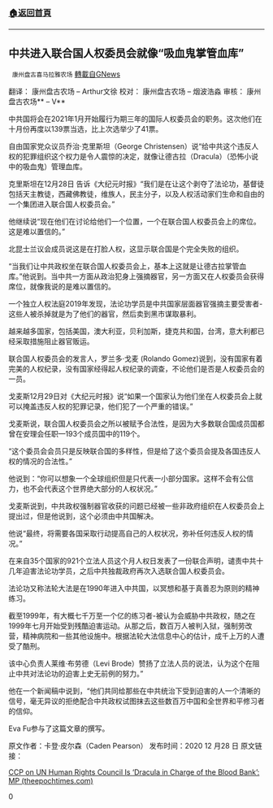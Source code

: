 ###  [:house:返回首頁](https://github.com/ourhimalayas/txt)
---

## 中共进入联合国人权委员会就像“吸血鬼掌管血库”
` 康州盘古喜马拉雅农场` [轉載自GNews](https://gnews.org/zh-hans/697165/)

翻译： 康州盘古农场 – Arthur文徐
校对： 康州盘古农场 – 烟波浩淼
审核： 康州盘古农场** – V**

中共国将会在2021年1月开始履行为期三年的国际人权委员会的职务。这次他们在十月份再度以139票当选，比上次选举少了41票。

自由国家党众议员乔治·克里斯坦（George Christensen）说“给中共这个违反人权的犯罪组织这个权力是令人震惊的决定，就像让德古拉（Dracula）（恐怖小说中的吸血鬼）管理血库。

克里斯坦在12月28日 告诉《大纪元时报》“我们是在让这个剥夺了法论功，基督徒包括天主教徒，西藏佛教徒，维族人，民主分子，以及人权活动家们生命和自由的一个集团进入联合国人权委员会。”

他继续说“现在他们在讨论给他们一个位置，一个在联合国人权委员会上的席位。这是难以置信的。”

北昆士兰议会成员说这是在打脸人权，这显示联合国是个完全失败的组织。

“当我们让中共政权坐在联合国人权委员会上，基本上这就是让德古拉掌管血库。”他说到。当中共一方面从政治犯身上强摘器官，另一方面又在人权委员会获得席位，就像我说的是难以置信的。

一个独立人权法庭2019年发现，法论功学员是中共国家层面器官强摘主要受害者-这些人被杀掉就是为了他们的器官，然后卖到黑市谋取暴利。

越来越多国家，包括美国，澳大利亚，贝利加斯，捷克共和国，台湾，意大利都已经采取措施阻止器官贩运。

联合国人权委员会的发言人，罗兰多·戈麦 (Rolando Gomez)说到，没有国家有着完美的人权纪录，没有国家经得起人权纪录的调查，不论他们是否是人权委员会的一员。

戈麦斯12月29日对《大纪元时报》说“如果一个国家认为他们坐在人权委员会上就可以掩盖违反人权的犯罪记录，他们犯了一个严重的错误。”

戈麦斯说，联合国人权委员会之所以被赋予合法性，是因为大多数联合国成员国都曾在安理会任职—193个成员国中的119个。

“这个委员会会员只是反映联合国的多样性，但是给了这个委员会提及各国违反人权的情况的合法性。”

他说到：“你可以想象一个全球组织但是只代表一小部分国家。这样不会有公信力，也不会代表这个世界绝大部分的人权状况。”

戈麦斯说到，中共政权强制器官收获的问题已经被一些非政府组织在人权委员会上提出过，但是他说到，这个必须由中共国解决。

他说“最终，将需要各国采取行动提高自己的人权状况，弥补任何违反人权的情况。”

在来自35个国家的921个立法人员这个月人权日发表了一份联合声明，谴责中共十几年迫害法论功学员，之后中共独裁政府再次入选联合国人权委员会。

法论功又称法轮大法是在1990年进入中共国，以冥想和基于真善忍为原则的精神练习。

截至1999年，有大概七千万至一个亿的练习者-被认为会威胁中共政权，随之在1999年七月开始受到残酷迫害运动。从那之后，数百万人被判入狱，强制劳改营，精神病院和一些其他设施中。根据法轮大法信息中心的估计，成千上万的人遭受了酷刑。

该中心负责人莱维·布劳德（Levi Brode）赞扬了立法人员的说法，认为这个在阻止中共对法论功的迫害上史无前例的努力。”

他在一个新闻稿中说到，“他们共同给那些在中共统治下受到迫害的人一个清晰的信号，毫无异议的拒绝配合中共政权试图抹去这些数百万中国和全世界和平修习者的信仰。

Eva Fu参与了这篇文章的撰写。

原文作者：卡登·皮尔森（Caden Pearson）
发布时间：2020 12 月28 日
原文链接：

[CCP on UN Human Rights Council Is ‘Dracula in Charge of the Blood Bank’: MP (theepochtimes.com)](https://www.theepochtimes.com/ccp-on-un-human-rights-council-is-dracula-in-charge-of-the-blood-bank-mp_3634307.html)

0
